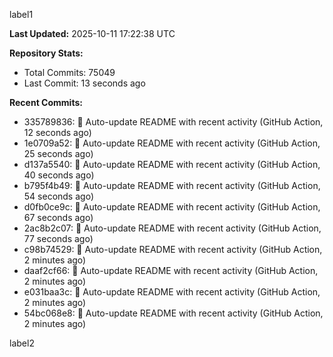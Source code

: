 
label1 
<!-- ACTIVITY_START -->
**Last Updated:** 2025-10-11 17:22:38 UTC

**Repository Stats:**
- Total Commits: 75049
- Last Commit: 13 seconds ago

**Recent Commits:**
- 335789836: 🤖 Auto-update README with recent activity (GitHub Action, 12 seconds ago)
- 1e0709a52: 🤖 Auto-update README with recent activity (GitHub Action, 25 seconds ago)
- d137a5540: 🤖 Auto-update README with recent activity (GitHub Action, 40 seconds ago)
- b795f4b49: 🤖 Auto-update README with recent activity (GitHub Action, 54 seconds ago)
- d0fb0ce9c: 🤖 Auto-update README with recent activity (GitHub Action, 67 seconds ago)
- 2ac8b2c07: 🤖 Auto-update README with recent activity (GitHub Action, 77 seconds ago)
- c98b74529: 🤖 Auto-update README with recent activity (GitHub Action, 2 minutes ago)
- daaf2cf66: 🤖 Auto-update README with recent activity (GitHub Action, 2 minutes ago)
- e031baa3c: 🤖 Auto-update README with recent activity (GitHub Action, 2 minutes ago)
- 54bc068e8: 🤖 Auto-update README with recent activity (GitHub Action, 2 minutes ago)
<!-- ACTIVITY_END -->

label2
